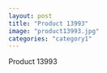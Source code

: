 ```yaml
---
layout: post
title: "Product 13993"
image: "product13993.jpg"
categories: "category1"
---
```

Product 13993
